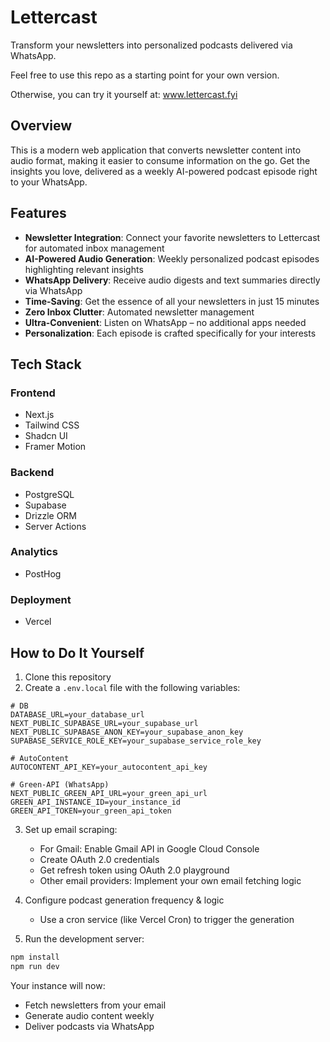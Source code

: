 # Lettercast

Transform your newsletters into personalized podcasts delivered via WhatsApp.

Feel free to use this repo as a starting point for your own version. 

Otherwise, you can try it yourself at: www.lettercast.fyi

## Overview

This is a modern web application that converts newsletter content into audio format, making it easier to consume information on the go. Get the insights you love, delivered as a weekly AI-powered podcast episode right to your WhatsApp.

## Features

- **Newsletter Integration**: Connect your favorite newsletters to Lettercast for automated inbox management
- **AI-Powered Audio Generation**: Weekly personalized podcast episodes highlighting relevant insights
- **WhatsApp Delivery**: Receive audio digests and text summaries directly via WhatsApp
- **Time-Saving**: Get the essence of all your newsletters in just 15 minutes
- **Zero Inbox Clutter**: Automated newsletter management
- **Ultra-Convenient**: Listen on WhatsApp – no additional apps needed
- **Personalization**: Each episode is crafted specifically for your interests

## Tech Stack

### Frontend
- Next.js
- Tailwind CSS
- Shadcn UI
- Framer Motion

### Backend
- PostgreSQL
- Supabase
- Drizzle ORM
- Server Actions

### Analytics
- PostHog

### Deployment
- Vercel

## How to Do It Yourself

1. Clone this repository
2. Create a `.env.local` file with the following variables:

```env
# DB
DATABASE_URL=your_database_url
NEXT_PUBLIC_SUPABASE_URL=your_supabase_url
NEXT_PUBLIC_SUPABASE_ANON_KEY=your_supabase_anon_key
SUPABASE_SERVICE_ROLE_KEY=your_supabase_service_role_key

# AutoContent
AUTOCONTENT_API_KEY=your_autocontent_api_key

# Green-API (WhatsApp)
NEXT_PUBLIC_GREEN_API_URL=your_green_api_url
GREEN_API_INSTANCE_ID=your_instance_id
GREEN_API_TOKEN=your_green_api_token
```

3. Set up email scraping:
   - For Gmail: Enable Gmail API in Google Cloud Console
   - Create OAuth 2.0 credentials
   - Get refresh token using OAuth 2.0 playground
   - Other email providers: Implement your own email fetching logic

4. Configure podcast generation frequency & logic
   - Use a cron service (like Vercel Cron) to trigger the generation

5. Run the development server:
```bash
npm install
npm run dev
```

Your instance will now:
- Fetch newsletters from your email
- Generate audio content weekly
- Deliver podcasts via WhatsApp

